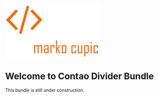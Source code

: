 ![Alt text](docs/logo.png?raw=true "logo")


# Welcome to Contao Divider Bundle
This bundle is still under construction.
